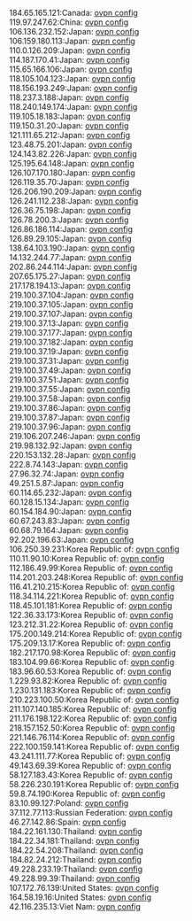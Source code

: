 184.65.165.121:Canada: [ovpn config](vpn/184_65_165_121.ovpn)  
119.97.247.62:China: [ovpn config](vpn/119_97_247_62.ovpn)  
106.136.232.152:Japan: [ovpn config](vpn/106_136_232_152.ovpn)  
106.159.180.113:Japan: [ovpn config](vpn/106_159_180_113.ovpn)  
110.0.126.209:Japan: [ovpn config](vpn/110_0_126_209.ovpn)  
114.187.170.41:Japan: [ovpn config](vpn/114_187_170_41.ovpn)  
115.65.166.106:Japan: [ovpn config](vpn/115_65_166_106.ovpn)  
118.105.104.123:Japan: [ovpn config](vpn/118_105_104_123.ovpn)  
118.156.193.249:Japan: [ovpn config](vpn/118_156_193_249.ovpn)  
118.237.3.188:Japan: [ovpn config](vpn/118_237_3_188.ovpn)  
118.240.149.174:Japan: [ovpn config](vpn/118_240_149_174.ovpn)  
119.105.18.183:Japan: [ovpn config](vpn/119_105_18_183.ovpn)  
119.150.31.20:Japan: [ovpn config](vpn/119_150_31_20.ovpn)  
121.111.65.212:Japan: [ovpn config](vpn/121_111_65_212.ovpn)  
123.48.75.201:Japan: [ovpn config](vpn/123_48_75_201.ovpn)  
124.143.82.226:Japan: [ovpn config](vpn/124_143_82_226.ovpn)  
125.195.64.148:Japan: [ovpn config](vpn/125_195_64_148.ovpn)  
126.107.170.180:Japan: [ovpn config](vpn/126_107_170_180.ovpn)  
126.119.35.70:Japan: [ovpn config](vpn/126_119_35_70.ovpn)  
126.206.190.209:Japan: [ovpn config](vpn/126_206_190_209.ovpn)  
126.241.112.238:Japan: [ovpn config](vpn/126_241_112_238.ovpn)  
126.36.75.198:Japan: [ovpn config](vpn/126_36_75_198.ovpn)  
126.78.200.3:Japan: [ovpn config](vpn/126_78_200_3.ovpn)  
126.86.186.114:Japan: [ovpn config](vpn/126_86_186_114.ovpn)  
126.89.29.105:Japan: [ovpn config](vpn/126_89_29_105.ovpn)  
138.64.103.190:Japan: [ovpn config](vpn/138_64_103_190.ovpn)  
14.132.244.77:Japan: [ovpn config](vpn/14_132_244_77.ovpn)  
202.86.244.114:Japan: [ovpn config](vpn/202_86_244_114.ovpn)  
207.65.175.27:Japan: [ovpn config](vpn/207_65_175_27.ovpn)  
217.178.194.13:Japan: [ovpn config](vpn/217_178_194_13.ovpn)  
219.100.37.104:Japan: [ovpn config](vpn/219_100_37_104.ovpn)  
219.100.37.105:Japan: [ovpn config](vpn/219_100_37_105.ovpn)  
219.100.37.107:Japan: [ovpn config](vpn/219_100_37_107.ovpn)  
219.100.37.13:Japan: [ovpn config](vpn/219_100_37_13.ovpn)  
219.100.37.177:Japan: [ovpn config](vpn/219_100_37_177.ovpn)  
219.100.37.182:Japan: [ovpn config](vpn/219_100_37_182.ovpn)  
219.100.37.19:Japan: [ovpn config](vpn/219_100_37_19.ovpn)  
219.100.37.31:Japan: [ovpn config](vpn/219_100_37_31.ovpn)  
219.100.37.49:Japan: [ovpn config](vpn/219_100_37_49.ovpn)  
219.100.37.51:Japan: [ovpn config](vpn/219_100_37_51.ovpn)  
219.100.37.55:Japan: [ovpn config](vpn/219_100_37_55.ovpn)  
219.100.37.58:Japan: [ovpn config](vpn/219_100_37_58.ovpn)  
219.100.37.86:Japan: [ovpn config](vpn/219_100_37_86.ovpn)  
219.100.37.87:Japan: [ovpn config](vpn/219_100_37_87.ovpn)  
219.100.37.96:Japan: [ovpn config](vpn/219_100_37_96.ovpn)  
219.106.207.246:Japan: [ovpn config](vpn/219_106_207_246.ovpn)  
219.98.132.92:Japan: [ovpn config](vpn/219_98_132_92.ovpn)  
220.153.132.28:Japan: [ovpn config](vpn/220_153_132_28.ovpn)  
222.8.74.143:Japan: [ovpn config](vpn/222_8_74_143.ovpn)  
27.96.32.74:Japan: [ovpn config](vpn/27_96_32_74.ovpn)  
49.251.5.87:Japan: [ovpn config](vpn/49_251_5_87.ovpn)  
60.114.65.232:Japan: [ovpn config](vpn/60_114_65_232.ovpn)  
60.128.15.134:Japan: [ovpn config](vpn/60_128_15_134.ovpn)  
60.154.184.90:Japan: [ovpn config](vpn/60_154_184_90.ovpn)  
60.67.243.83:Japan: [ovpn config](vpn/60_67_243_83.ovpn)  
60.68.79.164:Japan: [ovpn config](vpn/60_68_79_164.ovpn)  
92.202.196.63:Japan: [ovpn config](vpn/92_202_196_63.ovpn)  
106.250.39.231:Korea Republic of: [ovpn config](vpn/106_250_39_231.ovpn)  
110.11.90.10:Korea Republic of: [ovpn config](vpn/110_11_90_10.ovpn)  
112.186.49.99:Korea Republic of: [ovpn config](vpn/112_186_49_99.ovpn)  
114.201.203.248:Korea Republic of: [ovpn config](vpn/114_201_203_248.ovpn)  
116.41.210.215:Korea Republic of: [ovpn config](vpn/116_41_210_215.ovpn)  
118.34.114.221:Korea Republic of: [ovpn config](vpn/118_34_114_221.ovpn)  
118.45.101.181:Korea Republic of: [ovpn config](vpn/118_45_101_181.ovpn)  
122.36.33.173:Korea Republic of: [ovpn config](vpn/122_36_33_173.ovpn)  
123.212.31.22:Korea Republic of: [ovpn config](vpn/123_212_31_22.ovpn)  
175.200.149.214:Korea Republic of: [ovpn config](vpn/175_200_149_214.ovpn)  
175.209.13.17:Korea Republic of: [ovpn config](vpn/175_209_13_17.ovpn)  
182.217.170.98:Korea Republic of: [ovpn config](vpn/182_217_170_98.ovpn)  
183.104.99.66:Korea Republic of: [ovpn config](vpn/183_104_99_66.ovpn)  
183.96.60.53:Korea Republic of: [ovpn config](vpn/183_96_60_53.ovpn)  
1.229.93.82:Korea Republic of: [ovpn config](vpn/1_229_93_82.ovpn)  
1.230.131.183:Korea Republic of: [ovpn config](vpn/1_230_131_183.ovpn)  
210.223.100.50:Korea Republic of: [ovpn config](vpn/210_223_100_50.ovpn)  
211.107.140.185:Korea Republic of: [ovpn config](vpn/211_107_140_185.ovpn)  
211.176.198.122:Korea Republic of: [ovpn config](vpn/211_176_198_122.ovpn)  
218.157.152.50:Korea Republic of: [ovpn config](vpn/218_157_152_50.ovpn)  
221.146.76.114:Korea Republic of: [ovpn config](vpn/221_146_76_114.ovpn)  
222.100.159.141:Korea Republic of: [ovpn config](vpn/222_100_159_141.ovpn)  
43.241.111.77:Korea Republic of: [ovpn config](vpn/43_241_111_77.ovpn)  
49.143.69.39:Korea Republic of: [ovpn config](vpn/49_143_69_39.ovpn)  
58.127.183.43:Korea Republic of: [ovpn config](vpn/58_127_183_43.ovpn)  
58.226.230.191:Korea Republic of: [ovpn config](vpn/58_226_230_191.ovpn)  
59.8.74.190:Korea Republic of: [ovpn config](vpn/59_8_74_190.ovpn)  
83.10.99.127:Poland: [ovpn config](vpn/83_10_99_127.ovpn)  
37.112.77.113:Russian Federation: [ovpn config](vpn/37_112_77_113.ovpn)  
46.27.142.86:Spain: [ovpn config](vpn/46_27_142_86.ovpn)  
184.22.161.130:Thailand: [ovpn config](vpn/184_22_161_130.ovpn)  
184.22.34.181:Thailand: [ovpn config](vpn/184_22_34_181.ovpn)  
184.22.54.208:Thailand: [ovpn config](vpn/184_22_54_208.ovpn)  
184.82.24.212:Thailand: [ovpn config](vpn/184_82_24_212.ovpn)  
49.228.233.19:Thailand: [ovpn config](vpn/49_228_233_19.ovpn)  
49.228.99.39:Thailand: [ovpn config](vpn/49_228_99_39.ovpn)  
107.172.76.139:United States: [ovpn config](vpn/107_172_76_139.ovpn)  
164.58.19.16:United States: [ovpn config](vpn/164_58_19_16.ovpn)  
42.116.235.13:Viet Nam: [ovpn config](vpn/42_116_235_13.ovpn)  
